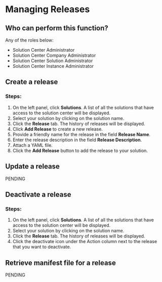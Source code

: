 # Managing Releases

## Who can perform this function?
Any of the roles below:
* Solution Center Administrator
* Solution Center Company Administrator
* Solution Center Solution Administrator
* Solution Center Instance Administrator

## Create a release
### Steps:
1. On the left panel, click **Solutions**. A list of all the solutions that have access to the solution center will be displayed.
2. Select your solution by clicking on the solution name.
3. Click the **Release** tab. The history of releases will be displayed.
4. Click **Add Release** to create a new release.
5. Provide a friendly name for the release in the field **Release Name**.
6. Enter the release description in the field **Release Description**.
7. Attach a YAML file.
8. Click the **Add Release** button to add the release to your solution.

## Update a release
PENDING

## Deactivate a release
### Steps:
1. On the left panel, click **Solutions**. A list of all the solutions that have access to the solution center will be displayed.
2. Select your solution by clicking on the solution name.
3. Click the **Release** tab. The history of releases will be displayed.
4. Click the deactivate icon under the Action column next to the release that you want to deactivate.

## Retrieve manifest file for a release
PENDING
